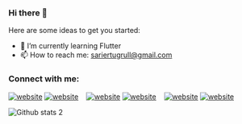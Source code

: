 ### Hi there 👋


Here are some ideas to get you started:

- 🌱 I’m currently learning Flutter
- 📫 How to reach me: sariertugrull@gmail.com

### Connect with me:


[![website](./img/twitter-light.svg)](https://twitter.com/ertugrulsarii#gh-light-mode-only)
[![website](./img/twitter-dark.svg)](https://twitter.com/ertugrulsarii#gh-dark-mode-only)
&nbsp;&nbsp;
[![website](./img/linkedin-light.svg)](https://linkedin.com/in/ertuğrul-sarı-93a4ba224/#gh-light-mode-only)
[![website](./img/linkedin-dark.svg)](https://linkedin.com/in/ertuğrul-sarı-93a4ba224/#gh-dark-mode-only)
&nbsp;&nbsp;
[![website](./img/instagram-light.svg)](https://instagram.com/ertugrulsarioglu#gh-light-mode-only)
[![website](./img/instagram-dark.svg)](https://instagram.com/ertugrulsarioglu#gh-dark-mode-only)


![Github stats 2](https://github-readme-stats.vercel.app/api?username=ertugrulsarioglu&show_icons=true&theme=radical)

